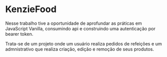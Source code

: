 # KenzieFood

Nesse trabalho tive a oportunidade de aprofundar as práticas em JavaScript Vanilla, consumindo api e construindo uma autenticação por bearer token.

Trata-se de um projeto onde um usuário realiza pedidos de refeições e um admnistrativo que realiza criação, edição e remoção de seus produtos.
